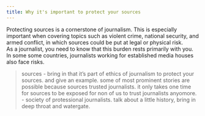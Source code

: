 ```yaml
---
title: Why it's important to protect your sources
---
```

Protecting sources is a cornerstone of journalism. This is especially important when covering topics such as violent crime, national security, and armed conflict, in which sources could be put at legal or physical risk.
<br>
As a journalist, you need to know that this burden rests primarily with you. In some some countries, journalists working for established media houses also face risks.

> sources - bring in that it’s part of ethics of journalism to protect your sources. and give an example. some of most prominent stories are possible because sources trusted journalists. it only takes one time for sources to be exposed for non of us to trust journalists anyomore. - society of protessional journalists. talk about a little history, bring in deep throat and watergate.

